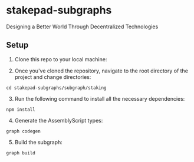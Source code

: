# stakepad-subgraphs
Designing a Better World Through Decentralized Technologies

## Setup

1. Clone this repo to your local machine:

2. Once you've cloned the repository, navigate to the root directory of the project and change directories:

```shell
cd stakepad-subgraphs/subgraph/staking
```

3. Run the following command to install all the necessary dependencies:

```shell
npm install
```

4. Generate the AssemblyScript types:

```shell
graph codegen
```

5. Build the subgraph: 

```shell
graph build
```